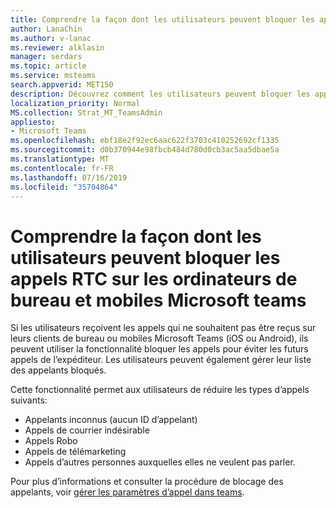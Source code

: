 ```yaml
---
title: Comprendre la façon dont les utilisateurs peuvent bloquer les appels RTC sur les ordinateurs de bureau et mobiles Microsoft teams
author: LanaChin
ms.author: v-lanac
ms.reviewer: alklasin
manager: serdars
ms.topic: article
ms.service: msteams
search.appverid: MET150
description: Découvrez comment les utilisateurs peuvent bloquer les appels RTC dans Microsoft Teams.
localization_priority: Normal
MS.collection: Strat_MT_TeamsAdmin
appliesto:
- Microsoft Teams
ms.openlocfilehash: ebf18e2f92ec6aac622f3703c410252692cf1335
ms.sourcegitcommit: d0b370944e98fbcb484d780d0cb3ac5aa5dbae5a
ms.translationtype: MT
ms.contentlocale: fr-FR
ms.lasthandoff: 07/16/2019
ms.locfileid: "35704864"
---
```

# <a name="understand-how-users-can-block-pstn-calls-on-microsoft-teams-desktop-and-mobile-clients"></a>Comprendre la façon dont les utilisateurs peuvent bloquer les appels RTC sur les ordinateurs de bureau et mobiles Microsoft teams

Si les utilisateurs reçoivent les appels qui ne souhaitent pas être reçus sur leurs clients de bureau ou mobiles Microsoft Teams (iOS ou Android), ils peuvent utiliser la fonctionnalité bloquer les appels pour éviter les futurs appels de l’expéditeur. Les utilisateurs peuvent également gérer leur liste des appelants bloqués.

Cette fonctionnalité permet aux utilisateurs de réduire les types d’appels suivants:

- Appelants inconnus (aucun ID d’appelant)
- Appels de courrier indésirable
- Appels Robo
- Appels de télémarketing
- Appels d’autres personnes auxquelles elles ne veulent pas parler.

Pour plus d’informations et consulter la procédure de blocage des appelants, voir [gérer les paramètres d’appel dans teams](https://support.office.com/article/Manage-your-call-settings-in-Teams-456cb611-3477-496f-b31a-6ab752a7595f).
